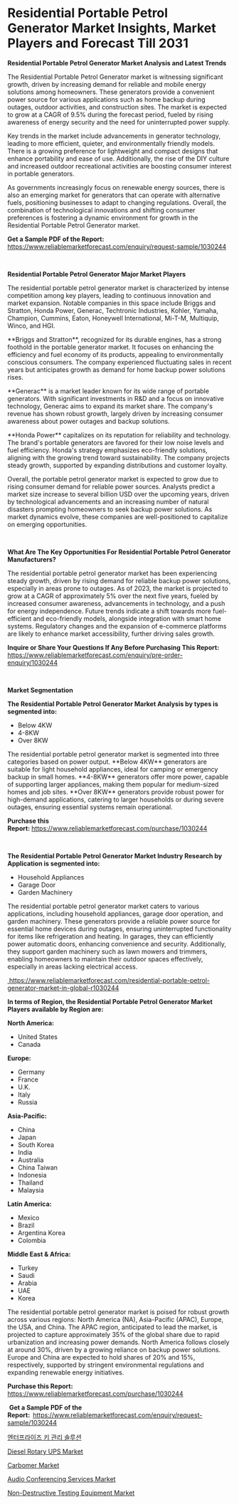 <p><h1>Residential Portable Petrol Generator Market Insights, Market Players and Forecast Till 2031</h1></p><p><strong>Residential Portable Petrol Generator Market Analysis and Latest Trends</strong></p>
<p><p>The Residential Portable Petrol Generator market is witnessing significant growth, driven by increasing demand for reliable and mobile energy solutions among homeowners. These generators provide a convenient power source for various applications such as home backup during outages, outdoor activities, and construction sites. The market is expected to grow at a CAGR of 9.5% during the forecast period, fueled by rising awareness of energy security and the need for uninterrupted power supply.</p><p>Key trends in the market include advancements in generator technology, leading to more efficient, quieter, and environmentally friendly models. There is a growing preference for lightweight and compact designs that enhance portability and ease of use. Additionally, the rise of the DIY culture and increased outdoor recreational activities are boosting consumer interest in portable generators. </p><p>As governments increasingly focus on renewable energy sources, there is also an emerging market for generators that can operate with alternative fuels, positioning businesses to adapt to changing regulations. Overall, the combination of technological innovations and shifting consumer preferences is fostering a dynamic environment for growth in the Residential Portable Petrol Generator market.</p></p>
<p><strong>Get a Sample PDF of the Report:&nbsp;</strong> <a href="https://www.reliablemarketforecast.com/enquiry/request-sample/1030244">https://www.reliablemarketforecast.com/enquiry/request-sample/1030244</a></p>
<p>&nbsp;</p>
<p><strong>Residential Portable Petrol Generator Major Market Players</strong></p>
<p><p>The residential portable petrol generator market is characterized by intense competition among key players, leading to continuous innovation and market expansion. Notable companies in this space include Briggs and Stratton, Honda Power, Generac, Techtronic Industries, Kohler, Yamaha, Champion, Cummins, Eaton, Honeywell International, Mi-T-M, Multiquip, Winco, and HGI.</p><p>**Briggs and Stratton**, recognized for its durable engines, has a strong foothold in the portable generator market. It focuses on enhancing the efficiency and fuel economy of its products, appealing to environmentally conscious consumers. The company experienced fluctuating sales in recent years but anticipates growth as demand for home backup power solutions rises.</p><p>**Generac** is a market leader known for its wide range of portable generators. With significant investments in R&D and a focus on innovative technology, Generac aims to expand its market share. The company's revenue has shown robust growth, largely driven by increasing consumer awareness about power outages and backup solutions.</p><p>**Honda Power** capitalizes on its reputation for reliability and technology. The brand's portable generators are favored for their low noise levels and fuel efficiency. Honda's strategy emphasizes eco-friendly solutions, aligning with the growing trend toward sustainability. The company projects steady growth, supported by expanding distributions and customer loyalty.</p><p>Overall, the portable petrol generator market is expected to grow due to rising consumer demand for reliable power sources. Analysts predict a market size increase to several billion USD over the upcoming years, driven by technological advancements and an increasing number of natural disasters prompting homeowners to seek backup power solutions. As market dynamics evolve, these companies are well-positioned to capitalize on emerging opportunities.</p></p>
<p>&nbsp;</p>
<p><strong>What Are The Key Opportunities For Residential Portable Petrol Generator Manufacturers?</strong></p>
<p><p>The residential portable petrol generator market has been experiencing steady growth, driven by rising demand for reliable backup power solutions, especially in areas prone to outages. As of 2023, the market is projected to grow at a CAGR of approximately 5% over the next five years, fueled by increased consumer awareness, advancements in technology, and a push for energy independence. Future trends indicate a shift towards more fuel-efficient and eco-friendly models, alongside integration with smart home systems. Regulatory changes and the expansion of e-commerce platforms are likely to enhance market accessibility, further driving sales growth.</p></p>
<p><strong>Inquire or Share Your Questions If Any Before Purchasing This Report:</strong> <a href="https://www.reliablemarketforecast.com/enquiry/pre-order-enquiry/1030244">https://www.reliablemarketforecast.com/enquiry/pre-order-enquiry/1030244</a></p>
<p>&nbsp;</p>
<p><strong>Market Segmentation</strong></p>
<p><strong>The Residential Portable Petrol Generator Market Analysis by types is segmented into:</strong></p>
<p><ul><li>Below 4KW</li><li>4-8KW</li><li>Over 8KW</li></ul></p>
<p><p>The residential portable petrol generator market is segmented into three categories based on power output. **Below 4KW** generators are suitable for light household appliances, ideal for camping or emergency backup in small homes. **4-8KW** generators offer more power, capable of supporting larger appliances, making them popular for medium-sized homes and job sites. **Over 8KW** generators provide robust power for high-demand applications, catering to larger households or during severe outages, ensuring essential systems remain operational.</p></p>
<p><strong>Purchase this Report:&nbsp;</strong><a href="https://www.reliablemarketforecast.com/purchase/1030244">https://www.reliablemarketforecast.com/purchase/1030244</a></p>
<p>&nbsp;</p>
<p><strong>The Residential Portable Petrol Generator Market Industry Research by Application is segmented into:</strong></p>
<p><ul><li>Household Appliances</li><li>Garage Door</li><li>Garden Machinery</li></ul></p>
<p><p>The residential portable petrol generator market caters to various applications, including household appliances, garage door operation, and garden machinery. These generators provide a reliable power source for essential home devices during outages, ensuring uninterrupted functionality for items like refrigeration and heating. In garages, they can efficiently power automatic doors, enhancing convenience and security. Additionally, they support garden machinery such as lawn mowers and trimmers, enabling homeowners to maintain their outdoor spaces effectively, especially in areas lacking electrical access.</p></p>
<p><a href="https://www.reliablemarketforecast.com/residential-portable-petrol-generator-market-in-global-r1030244">&nbsp;https://www.reliablemarketforecast.com/residential-portable-petrol-generator-market-in-global-r1030244</a></p>
<p><strong>In terms of Region, the Residential Portable Petrol Generator Market Players available by Region are:</strong></p>
<p>
    <p> <strong> North America: </strong>
        <ul>
            <li>United States</li>
            <li>Canada</li>
        </ul>
        </p> 
    <p> <strong> Europe: </strong>
        <ul>
            <li>Germany</li>
            <li>France</li>
            <li>U.K.</li>
            <li>Italy</li>
            <li>Russia</li>
        </ul>
        </p> 
    <p> <strong> Asia-Pacific: </strong>
        <ul>
            <li>China</li>
            <li>Japan</li>
            <li>South Korea</li>
            <li>India</li>
            <li>Australia</li>
            <li>China Taiwan</li>
            <li>Indonesia</li>
            <li>Thailand</li>
            <li>Malaysia</li>
        </ul>
        </p> 
    <p> <strong> Latin America: </strong>
        <ul>
            <li>Mexico</li>
            <li>Brazil</li>
            <li>Argentina Korea</li>
            <li>Colombia</li>
        </ul>
        </p> 
    <p> <strong> Middle East & Africa: </strong>
        <ul>
            <li>Turkey</li>
            <li>Saudi</li>
            <li>Arabia</li>
            <li>UAE</li>
            <li>Korea</li>
        </ul>
    </p>
    </p>
<p><p>The residential portable petrol generator market is poised for robust growth across various regions: North America (NA), Asia-Pacific (APAC), Europe, the USA, and China. The APAC region, anticipated to lead the market, is projected to capture approximately 35% of the global share due to rapid urbanization and increasing power demands. North America follows closely at around 30%, driven by a growing reliance on backup power solutions. Europe and China are expected to hold shares of 20% and 15%, respectively, supported by stringent environmental regulations and expanding renewable energy initiatives.</p></p>
<p><strong>Purchase this Report: </strong><a href="https://www.reliablemarketforecast.com/purchase/1030244">https://www.reliablemarketforecast.com/purchase/1030244</a></p>
<p>&nbsp;<strong>Get a Sample PDF of the Report:&nbsp;&nbsp;</strong><a href="https://www.reliablemarketforecast.com/enquiry/request-sample/1030244">https://www.reliablemarketforecast.com/enquiry/request-sample/1030244</a></p>
<p><strong></strong></p>
<p><p><a href="https://medium.com/@duncanbolton68/enterprise-key-management-solution-market-%EC%9D%98-%EA%B8%80%EB%A1%9C%EB%B2%8C-%EC%8B%9C%EC%9E%A5-%EA%B0%9C%EC%9A%94%EB%8A%94-%EC%A0%84-%EC%84%B8%EA%B3%84-%EB%B0%8F-%EC%A3%BC%EC%9A%94-%EC%8B%9C%EC%9E%A5%EC%9D%98-%EC%82%B0%EC%97%85%EC%97%90-%EC%98%81%ED%96%A5%EC%9D%84-%EB%AF%B8%EC%B9%98%EB%8A%94-%EC%A3%BC%EC%9A%94-%ED%8A%B8%EB%A0%8C%EB%93%9C%EC%97%90-%EB%8C%80%ED%95%9C-%EB%8F%85%ED%8A%B9%ED%95%9C-84a489929b72">엔터프라이즈 키 관리 솔루션</a></p><p><a href="https://medium.com/@samirmayert16/the-diesel-rotary-ups-market-has-experienced-impressive-growth-in-recent-years-expanding-its-3ea08d4921f4">Diesel Rotary UPS Market</a></p><p><a href="https://issuu.com/reportprime-2/docs/carbomer-market-size-2030.pptx_1ea0caf5f3d214">Carbomer Market</a></p><p><a href="https://medium.com/@peach7904/the-global-audio-conferencing-services-market-is-a-dynamic-and-growing-industry-19668e955047">Audio Conferencing Services Market</a></p><p><a href="https://github.com/CliffMedina6/Market-Research-Report-List-6/blob/main/non-destructive-testing-equipment-market.md">Non-Destructive Testing Equipment Market</a></p></p>
